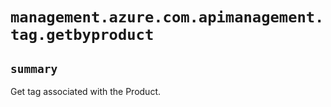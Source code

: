 # `management.azure.com.apimanagement.tag.getbyproduct`

## `summary`
Get tag associated with the Product.


